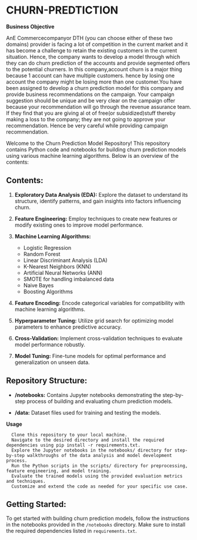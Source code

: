 # CHURN-PREDTICTION

**Business Objective**

AnE Commercecompanyor DTH (you can choose either of these two domains) provider is facing a lot of competition in the current market and it has become a challenge to retain the existing customers in the current situation. Hence, the company wants to develop a model through which they can do churn prediction of the accounts and provide segmented offers to the potential churners. In this company,account churn is a major thing because 1 account can have multiple customers. hence by losing one account the company might be losing more than one customer.You have been assigned to develop a churn prediction model for this company and provide business recommendations on the campaign. Your campaign suggestion should be unique and be very clear on the campaign offer because your recommendation will go through the revenue assurance team. If they find that you are giving al ot of free(or subsidized)stuff thereby making a loss to the company; they are not going to approve your recommendation. Hence be very careful while providing campaign recommendation.


Welcome to the Churn Prediction Model Repository! This repository contains Python code and notebooks for building churn prediction models using various machine learning algorithms. Below is an overview of the contents:

## Contents:

1. **Exploratory Data Analysis (EDA):** Explore the dataset to understand its structure, identify patterns, and gain insights into factors influencing churn.

2. **Feature Engineering:** Employ techniques to create new features or modify existing ones to improve model performance.

3. **Machine Learning Algorithms:**
   - Logistic Regression
   - Random Forest
   - Linear Discriminant Analysis (LDA)
   - K-Nearest Neighbors (KNN)
   - Artificial Neural Networks (ANN)
   - SMOTE for handling imbalanced data
   - Naive Bayes
   - Boosting Algorithms

4. **Feature Encoding:** Encode categorical variables for compatibility with machine learning algorithms.

5. **Hyperparameter Tuning:** Utilize grid search for optimizing model parameters to enhance predictive accuracy.

6. **Cross-Validation:** Implement cross-validation techniques to evaluate model performance robustly.

7. **Model Tuning:** Fine-tune models for optimal performance and generalization on unseen data.

## Repository Structure:

- **/notebooks:** Contains Jupyter notebooks demonstrating the step-by-step process of building and evaluating churn prediction models.

- **/data:** Dataset files used for training and testing the models.

**Usage**

      Clone this repository to your local machine.
      Navigate to the desired directory and install the required dependencies using pip install -r requirements.txt.
      Explore the Jupyter notebooks in the notebooks/ directory for step-by-step walkthroughs of the data analysis and model development process.
      Run the Python scripts in the scripts/ directory for preprocessing, feature engineering, and model training.
      Evaluate the trained models using the provided evaluation metrics and techniques.
      Customize and extend the code as needed for your specific use case.

## Getting Started:

To get started with building churn prediction models, follow the instructions in the notebooks provided in the `/notebooks` directory. Make sure to install the required dependencies listed in `requirements.txt`.
